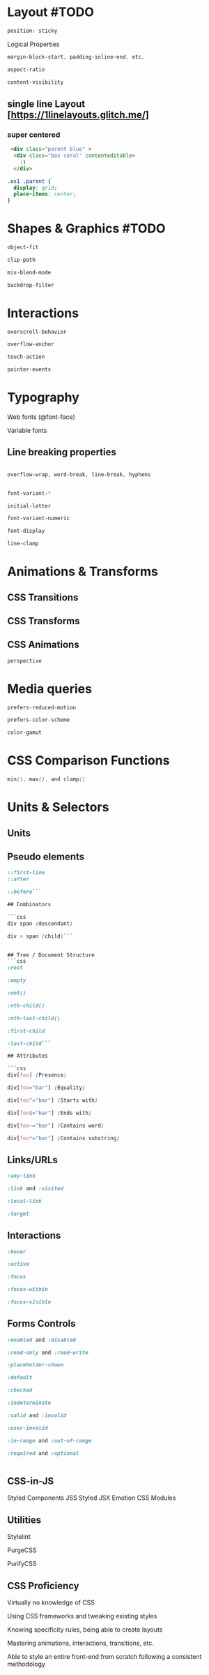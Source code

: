 

# Layout #TODO

```css
position: sticky
```

Logical Properties


```css
margin-block-start, padding-inline-end, etc.

aspect-ratio

content-visibility

```

## single line Layout [https://1linelayouts.glitch.me/]

### super centered
```html
 <div class="parent blue" >
  <div class="box coral" contenteditable>
    :)
  </div>
```

```css
.ex1 .parent {
  display: grid;
  place-items: center;
}
```




# Shapes & Graphics #TODO

```css
object-fit

clip-path

mix-blend-mode

backdrop-filter

```



# Interactions

```css
overscroll-behavior

overflow-anchor

touch-action

pointer-events


```


# Typography

Web fonts (@font-face)

Variable fonts

## Line breaking properties

```css

overflow-wrap, word-break, line-break, hyphens


font-variant-*

initial-letter

font-variant-numeric

font-display

line-clamp

```

# Animations & Transforms

## CSS Transitions

## CSS Transforms

## CSS Animations


```css
perspective


```



# Media queries

```css
prefers-reduced-motion

prefers-color-scheme

color-gamut


```

# CSS Comparison Functions

```css
min(), max(), and clamp()

```


# Units & Selectors

## Units


## Pseudo elements
```css
::first-line
::after

::before```

## Combinators

```css
div span (descendant)

div > span (child)```


## Tree / Document Structure
```css
:root

:empty

:not()

:nth-child()

:nth-last-child()

:first-child

:last-child```

## Attributes

```css
div[foo] (Presence)

div[foo="bar"] (Equality)

div[foo^="bar"] (Starts with)

div[foo$="bar"] (Ends with)

div[foo~="bar"] (Contains word)

div[foo*="bar"] (Contains substring)

```


## Links/URLs

```css
:any-link

:link and :visited

:local-link

:target

```

## Interactions
```css
:hover

:active

:focus

:focus-within

:focus-visible

```


## Forms Controls

```css
:enabled and :disabled

:read-only and :read-write

:placeholder-shown

:default

:checked

:indeterminate

:valid and :invalid

:user-invalid

:in-range and :out-of-range

:required and :optional



```


## CSS-in-JS

Styled Components
JSS
Styled JSX
Emotion
CSS Modules


## Utilities
Stylelint

PurgeCSS

PurifyCSS

## CSS Proficiency

Virtually no knowledge of CSS

Using CSS frameworks and tweaking existing styles

Knowing specificity rules, being able to create layouts

Mastering animations, interactions, transitions, etc.

Able to style an entire front-end from scratch following a consistent methodology